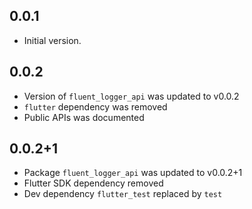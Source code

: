 ## 0.0.1

* Initial version.

## 0.0.2

* Version of `fluent_logger_api` was updated to v0.0.2
* `flutter` dependency was removed
* Public APIs was documented

## 0.0.2+1

* Package `fluent_logger_api` was updated to v0.0.2+1
* Flutter SDK dependency removed
* Dev dependency `flutter_test` replaced by `test`
